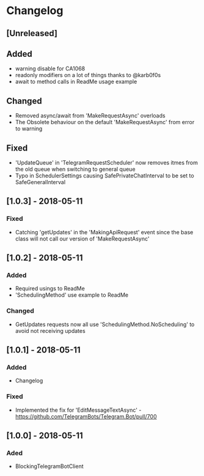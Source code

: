 # Changelog

## [Unreleased]

## Added

- warning disable for CA1068
- readonly modifiers on a lot of things thanks to @karb0f0s
- await to method calls in ReadMe usage example

## Changed

- Removed async/await from 'MakeRequestAsync' overloads
- The Obsolete behaviour on the default 'MakeRequestAsync' from error to warning

## Fixed

- 'UpdateQueue' in 'TelegramRequestScheduler' now removes itmes from the old queue when switching to general queue
- Typo in SchedulerSettings causing SafePrivateChatInterval to be set to SafeGeneralInterval

## [1.0.3] - 2018-05-11

### Fixed

- Catching 'getUpdates' in the 'MakingApiRequest' event since the base class will not call our version of 'MakeRequestAsync'

## [1.0.2] - 2018-05-11

### Added

- Required usings to ReadMe
- 'SchedulingMethod' use example to ReadMe

### Changed

- GetUpdates requests now all use 'SchedulingMethod.NoScheduling' to avoid not receiving updates

## [1.0.1] - 2018-05-11

### Added

- Changelog

### Fixed

- Implemented the fix for 'EditMessageTextAsync' - https://github.com/TelegramBots/Telegram.Bot/pull/700

## [1.0.0] - 2018-05-11

### Aded

- BlockingTelegramBotClient